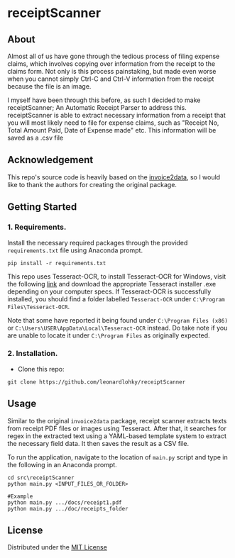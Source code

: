 # receiptScanner

## About
Almost all of us have gone through the tedious process of filing expense claims,
which involves copying over information from the receipt to the claims form. Not
only is this process painstaking, but made even worse when you cannot simply Ctrl-C
and Ctrl-V information from the receipt because the file is an image.

I myself have been through this before, as such I decided to make receiptScanner; An
Automatic Receipt Parser to address this. receiptScanner is able to extract necessary
information from a receipt that you will most likely need to file for expense claims,
such as "Receipt No, Total Amount Paid, Date of Expense made" etc. This information
will be saved as a .csv file

## Acknowledgement
This repo's source code is heavily based on the [invoice2data](https://github.com/invoice-x/invoice2data),
so I would like to thank the authors for creating the original package.

## Getting Started
### 1. Requirements.
Install the necessary required packages through the provided `requirements.txt`
file using Anaconda prompt.
```
pip install -r requirements.txt
```

This repo uses Tesseract-OCR, to install Tesseract-OCR for Windows, visit the 
following [link](https://github.com/UB-Mannheim/tesseract/wiki) and download the 
appropriate  Tesseract installer .exe depending on your computer specs. If 
Tesseract-OCR is successfully installed, you should find a folder labelled 
`Tesseract-OCR` under `C:\Program Files\Tesseract-OCR`.

Note that some have reported it being found under `C:\Program Files (x86)` or
`C:\Users\USER\AppData\Local\Tesseract-OCR` instead. Do take note if you are
unable to locate it under `C:\Program Files` as originally expected.

### 2. Installation.
- Clone this repo:
```
git clone https://github.com/leonardlohky/receiptScanner
```

## Usage
Similar to the original `invoice2data` package, receipt scanner extracts texts
from receipt PDF files or images using Tesseract. After that, it searches for
regex in the extracted text using a YAML-based template system to extract the
necessary field data. It then saves the result as a CSV file.

To run the application, navigate to the location of `main.py` script and type 
in the following in an Anaconda prompt.
```
cd src\receiptScanner
python main.py <INPUT_FILES_OR_FOLDER>

#Example
python main.py .../docs/receipt1.pdf
python main.py .../doc/receipts_folder
```

## License
Distributed under the [MIT License](LICENSE)